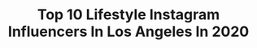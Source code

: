 ---
title: Top 10 Lifestyle Instagram Influencers In Los Angeles In 2020
description: >-
  Find top lifestyle Instagram influencers in Los Angeles in 2020. Most popular hashtags: #losangeles #lifestyle #portrait #fitness.
platform: Instagram
profiles:
  - username: "kanyeweist"
    fullname: >-
      Adam Weist Photography
    location: "United States"
    followers: 6588
    engagement: 1461
    commentsToLikes: 0.058585
    avatar: "https://scontent-lht6-1.cdninstagram.com/v/t51.2885-19/s320x320/58423773_445633989579729_7270182345569730560_n.jpg?_nc_ht=scontent-lht6-1.cdninstagram.com&_nc_ohc=Dupv-GPAQ2EAX_CsfOK&oh=6011653513aaa35767d4d9957f775605&oe=5EBAB84A"
    verified: false
    hashtags: ""
  - username: "jf_maier"
    fullname: >-
      Jonas Maier | Los Angeles
    location: "United States"
    followers: 230179
    engagement: 221
    commentsToLikes: 0.034852
    avatar: "https://scontent-lhr8-1.cdninstagram.com/v/t51.2885-19/s320x320/67936545_373316033360619_6182498477906329600_n.jpg?_nc_ht=scontent-lhr8-1.cdninstagram.com&_nc_ohc=20cpF7dJjiAAX_9Gzhe&oh=da5ee633a253db12a6c6c46caaaf73ad&oe=5EBB4235"
    verified: false
    hashtags: "#guyswithstyle, #pier, #dubailife, #bloggerstyle"
  - username: "deborahkolb"
    fullname: >-
      Deborah Kolb
    location: "United States"
    followers: 32117
    engagement: 361
    commentsToLikes: 0.010829
    avatar: "https://scontent-ams4-1.cdninstagram.com/v/t51.2885-19/s320x320/21372395_517869745230997_7660263683552968704_n.jpg?_nc_ht=scontent-ams4-1.cdninstagram.com&_nc_ohc=eqh6DRg8cukAX9N5c7n&oh=37c6fcfa11df30b5f1a2a0755bb16c38&oe=5EB8172A"
    verified: false
    hashtags: "#losangeles, #losangelesrealtor, #yogawoman, #yogastyle"
  - username: "haykmuradyan_m"
    fullname: >-
      Hayk Muradyan
    location: "United States"
    followers: 34041
    engagement: 868
    commentsToLikes: 0.010765
    avatar: "https://scontent-lhr8-1.cdninstagram.com/v/t51.2885-19/s320x320/69881639_508970499886162_6360899599632171008_n.jpg?_nc_ht=scontent-lhr8-1.cdninstagram.com&_nc_ohc=F93iEn5eTIkAX--PBPC&oh=c66c51842224f161cbbc5345ca5f600c&oe=5EBA4D40"
    verified: false
    hashtags: "#quotes, #zerowaste, #citrus, #fruits"
  - username: "losangelesdeftone"
    fullname: >-
      Frankie Orozco
    location: "United States"
    followers: 10984
    engagement: 867
    commentsToLikes: 0.014223
    avatar: "https://scontent-lhr8-1.cdninstagram.com/v/t51.2885-19/s320x320/90694449_164476041277807_4106523393979842560_n.jpg?_nc_ht=scontent-lhr8-1.cdninstagram.com&_nc_ohc=Er9kIYFoy5oAX9derCf&oh=9dab09c6c552b81137750e44b035f8ab&oe=5EB159AF"
    verified: false
    hashtags: "#lifestylephotography, #maternityshoot, #westcoast, #compton"
  - username: "kilennyk"
    fullname: >-
      KilennyK 🇩🇴
    location: "United States"
    followers: 16193
    engagement: 213
    commentsToLikes: 0.299234
    avatar: "https://scontent-amt2-1.cdninstagram.com/v/t51.2885-19/s320x320/79458657_1192367540961940_6228935896238915584_n.jpg?_nc_ht=scontent-amt2-1.cdninstagram.com&_nc_ohc=jqoJHJmVX8wAX99dF4d&oh=099d7bcbe83caa3f015a62eb3cf7a66d&oe=5EBA740C"
    verified: false
    hashtags: "#bodyglow, #misslola, #nyxcosmeticspartner, #makeupjunkie"
  - username: "hungryhugh"
    fullname: >-
      Food & Travel With Hugh Harper
    location: "United States"
    followers: 430591
    engagement: 861
    commentsToLikes: 0.014374
    avatar: "https://scontent-ams4-1.cdninstagram.com/v/t51.2885-19/s320x320/24175296_336755033455398_527904901481627648_n.jpg?_nc_ht=scontent-ams4-1.cdninstagram.com&_nc_ohc=YAVg-LZjCjQAX-h5qJ_&oh=b2153977683a89c4b935b575ebd2279f&oe=5EBBE3A0"
    verified: false
    hashtags: "#garlicnoodles, #cooking, #straighttohell, #reallifeathone"
  - username: "mybeautybunny"
    fullname: >-
      Jen M 🐰 My Beauty Bunny Blog
    location: "United States"
    followers: 80806
    engagement: 140
    commentsToLikes: 0.050124
    avatar: "https://scontent-amt2-1.cdninstagram.com/v/t51.2885-19/19623103_2079626512266055_4300807077133025280_n.jpg?_nc_ht=scontent-amt2-1.cdninstagram.com&_nc_ohc=W8oiFHvz4sYAX8zK-5n&oh=137016d272bff0441076cc162a43d384&oe=5EBC1BFD"
    verified: false
    hashtags: "#gifted, #kosascosmetics, #biohacking, #calmercanine"
  - username: "pullingraviity"
    fullname: >-
      لنى🥀
    location: "United States"
    followers: 7175
    engagement: 310
    commentsToLikes: 0.080166
    avatar: "https://scontent-amt2-1.cdninstagram.com/v/t51.2885-19/s320x320/84963026_332758274307038_3206252099314647040_n.jpg?_nc_ht=scontent-amt2-1.cdninstagram.com&_nc_ohc=EM0jmgdkfxUAX9K1K1r&oh=3cb132e024da6d6b0f05ffb444e22043&oe=5EB90FA5"
    verified: false
    hashtags: "#sidehustle, #crimpedhair, #glowymakeup, #naturallook"
  - username: "mercadospinstriping"
    fullname: >-
      Jonathan Mercado
    location: "United States"
    followers: 18277
    engagement: 777
    commentsToLikes: 0.043872
    avatar: "https://scontent-ams4-1.cdninstagram.com/v/t51.2885-19/s320x320/14280648_630540267112493_719240416003620864_a.jpg?_nc_ht=scontent-ams4-1.cdninstagram.com&_nc_ohc=s1DdocHwgHwAX-pO7G2&oh=cf266f02a52130896dd52ce37eb10ae9&oe=5EBAAB12"
    verified: false
    hashtags: "#handdone, #silverleaf, #candy, #riviera"
---